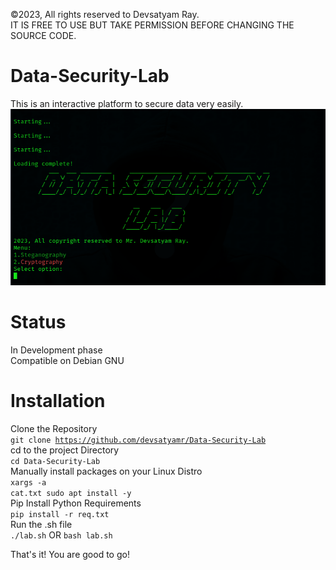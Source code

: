 ©2023, All rights reserved to Devsatyam Ray.<br>
IT IS FREE TO USE BUT TAKE PERMISSION BEFORE CHANGING THE SOURCE CODE.

# Data-Security-Lab
This is an interactive platform to secure data very easily.<br>
![Screenshot](image.png)
# Status
 In Development phase<br>
 Compatible on Debian GNU
# Installation
Clone the Repository<br>
 <code>git clone https://github.com/devsatyamr/Data-Security-Lab</code><br>
cd to the project Directory<br>
 <code>cd Data-Security-Lab</code><br>
Manually install packages on your Linux Distro<br>
 <code>xargs -a cat.txt sudo apt install -y</code><br>
Pip Install Python Requirements<br>
 <code>pip install -r req.txt</code><br>
Run the .sh file<br>
<code>./lab.sh</code> OR <code>bash lab.sh </code><br>

That's it! You are good to go!
